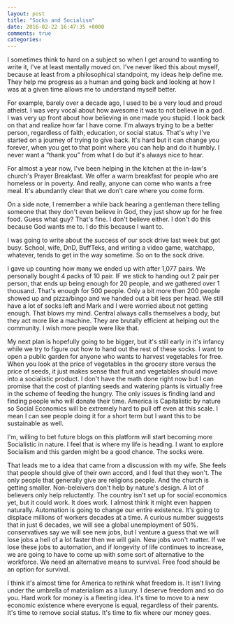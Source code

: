 ```yaml
---
layout: post
title: "Socks and Socialism"
date: 2016-02-22 16:47:35 +0000
comments: true
categories: 
---
```

I sometimes think to hard on a subject so when I get around to wanting to write it, I've at least mentally moved on. I've never liked this about myself, because at least from a philosophical standpoint, my ideas help define me. They help me progress as a human and going back and looking at how I was at a given time allows me to understand myself better.

For example, barely over a decade ago, I used to be a very loud and proud atheist. I was very vocal about how awesome it was to not believe in a god. I was very up front about how believing in one made you stupid. I look back on that and realize how far I have come. I'm always trying to be a better person, regardless of faith, education, or social status. That's why I've started on a journey of trying to give back. It's hard but it can change you forever, when you get to that point where you can help and do it humbly. I never want a “thank you” from what I do but it's always nice to hear.

For almost a year now, I've been helping in the kitchen at the in-law's church's Prayer Breakfast. We offer a warm breakfast for people who are homeless or in poverty. And really, anyone can come who wants a free meal. It's abundantly clear that we don't care where you come form. 
 
On a side note, I remember a while back hearing a gentleman there telling someone that they don't even believe in God, they just show up for he free food. Guess what guy? That's fine. I don't believe either. I don't do this because God wants me to. I do this because I want to.

I was going to write about the success of our sock drive last week but got busy. School, wife, DnD, BuffTeks, and writing a video game, watchapp, whatever, tends to get in the way sometime. So on to the sock drive.

I gave up counting how many we ended up with after 1,077 pairs. We personally bought 4 packs of 10 pair. IF we stick to handing out 2 pair per person, that ends up being enough for 20 people, and we gathered over 1 thousand. That's enough for 500 people. Only a bit more then 200 people showed up and pizza/bingo and we handed out a bit less per head. We still have a lot of socks left and Mark and I were worried about not getting enough. That blows my mind. Central always calls themselves a body, but they act more like a machine. They are brutally efficient at helping out the community. I wish more people were like that. 

My next plan is hopefully going to be bigger, but it's still early in it's infancy while we try to figure out how to hand out the rest of these socks. I want to open a public garden for anyone who wants to harvest vegetables for free. When you look at the price of vegetables in the grocery store versus the price of seeds, it just makes sense that fruit and vegetables should move into a socialistic product. I don't have the math done right now but I can promise that the cost of planting seeds and watering plants is virtually free in the scheme of feeding the hungry. The only issues is finding land and finding people who will donate their time. America is Capitalistic by nature so Social Economics will be extremely hard to pull off even at this scale. I mean I can see people doing it for a short term but I want this to be sustainable as well.

I'm, willing to bet future blogs on this platform will start becoming more Socialistic in nature. I feel that is where my life is heading. I want to explore Socialism and this garden might be a good chance. The socks were.

That leads me to a idea that came from a discussion with my wife. She feels that people should give of their own accord, and I feel that they won't. The only people that generally give are religions people. And the church is getting smaller. Non-beleivers don't help by nature's design. A lot of believers only help reluctantly. The country isn't set up for social economics yet, but it could work. It does work. I almost think it might even happen naturally. Automation is going to change our entire existence. It's going to displace millions of workers decades at a time. A curious number suggests that in just 6 decades, we will see a global unemployment of 50%. conservatives say we will see new jobs, but I venture a guess that we will lose jobs a hell of a lot faster then we will gain. New jobs won't matter. If we lose these jobs to automation, and if longevity of life continues to increase, we are going to have to come up with some sort of alternative to the workforce. We need an alternative means to survival. Free food should be an option for survival.

I think it's almost time for America to rethink what freedom is. It isn't living under the umbrella of materialism as a luxury. I deserve freedom and so do you. Hard work for money is a fleeting idea. It's time to move to a new economic existence where everyone is equal, regardless of their parents. It's time to remove social status. It's time to fix where our money goes. 